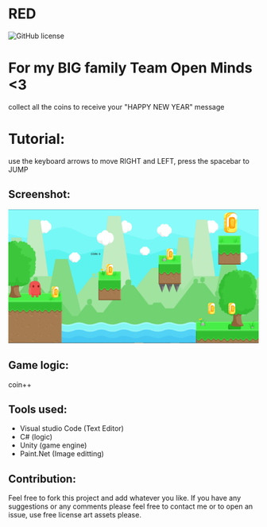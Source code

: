 # RED
![GitHub license](https://img.shields.io/github/license/hero3131/RED.svg)

# For my BIG family Team Open Minds <3
collect all the coins to receive your "HAPPY NEW YEAR" message

# Tutorial:
use the keyboard arrows to move RIGHT and LEFT, press the spacebar to JUMP

## Screenshot:
<img src="screenshot\RED screenshot.png" />

## Game logic:
coin++

## Tools used:
* Visual studio Code (Text Editor)
* C# (logic)
* Unity (game engine)
* Paint.Net (Image editting)

## Contribution:
Feel free to fork this project and add whatever you like.
If you have any suggestions or any comments please feel free to contact me or to open an issue, use free license art assets please.
